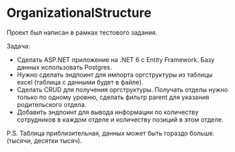 # OrganizationalStructure
Проект был написан в рамках тестового задания.

Задача:

- Сделать ASP.NET приложение на .NET 6 c Entity Framework. Базу данных использовать Postgres.
- Нужно сделать эндпоинт для импорта оргструктуры из таблицы excel (таблица с данными будет в файле).
- Сделать CRUD для получения оргструктуры. Получать отделы нужно только по одному уровню, сделать фильтр parent для указания родительского отдела.
- Добавить эндпоинт для вывода информации по количеству сотрудников в каждом отделе и количеству позиций в этом отделе.

P.S. Таблица приблизительная, данных может быть гораздо больше. (тысячи, десятки тысяч).
